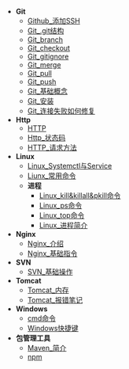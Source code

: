 * **Git**
	* [Github_添加SSH](./Content/Article/运维与部署/Git/Github_添加SSH.md)
	* [Git_.git结构](./Content/Article/运维与部署/Git/Git_.git结构.md)
	* [Git_branch](./Content/Article/运维与部署/Git/Git_branch.md)
	* [Git_checkout](./Content/Article/运维与部署/Git/Git_checkout.md)
	* [Git_gitignore](./Content/Article/运维与部署/Git/Git_gitignore.md)
	* [Git_merge](./Content/Article/运维与部署/Git/Git_merge.md)
	* [Git_pull](./Content/Article/运维与部署/Git/Git_pull.md)
	* [Git_push](./Content/Article/运维与部署/Git/Git_push.md)
	* [Git_基础概念](./Content/Article/运维与部署/Git/Git_基础概念.md)
	* [Git_安装](./Content/Article/运维与部署/Git/Git_安装.md)
	* [Git_连接失败如何修复](./Content/Article/运维与部署/Git/Git_连接失败如何修复.md)
* **Http**
	* [HTTP](./Content/Article/运维与部署/Http/HTTP.md)
	* [Http_状态码](./Content/Article/运维与部署/Http/Http_状态码.md)
	* [HTTP_请求方法](./Content/Article/运维与部署/Http/HTTP_请求方法.md)
* **Linux**
	* [Linux_Systemctl与Service](./Content/Article/运维与部署/Linux/Linux_Systemctl与Service.md)
	* [Liunx_常用命令](./Content/Article/运维与部署/Linux/Liunx_常用命令.md)
	* **进程**
		* [Linux_kill&killall&pkill命令](./Content/Article/运维与部署/Linux/进程/Linux_kill&killall&pkill命令.md)
		* [Linux_ps命令](./Content/Article/运维与部署/Linux/进程/Linux_ps命令.md)
		* [Linux_top命令](./Content/Article/运维与部署/Linux/进程/Linux_top命令.md)
		* [Linux_进程简介](./Content/Article/运维与部署/Linux/进程/Linux_进程简介.md)
* **Nginx**
	* [Nginx_介绍](./Content/Article/运维与部署/Nginx/Nginx_介绍.md)
	* [Nginx_基础指令](./Content/Article/运维与部署/Nginx/Nginx_基础指令.md)
* **SVN**
	* [SVN_基础操作](./Content/Article/运维与部署/SVN/SVN_基础操作.md)
* **Tomcat**
	* [Tomcat_内存](./Content/Article/运维与部署/Tomcat/Tomcat_内存.md)
	* [Tomcat_报错笔记](./Content/Article/运维与部署/Tomcat/Tomcat_报错笔记.md)
* **Windows**
	* [cmd命令](./Content/Article/运维与部署/Windows/cmd命令.md)
	* [Windows快捷键](./Content/Article/运维与部署/Windows/Windows快捷键.md)
* **包管理工具**
	* [Maven_简介](./Content/Article/运维与部署/包管理工具/Maven_简介.md)
	* [npm](./Content/Article/运维与部署/包管理工具/npm.md)